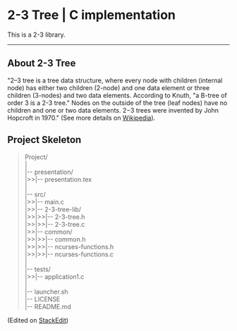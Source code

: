 2-3 Tree | C implementation
===================


This is a 2-3 library.

----------


About 2-3 Tree
-------------
"2–3 tree is a tree data structure, where every node with children (internal node) has either two children (2-node) and one data element or three children (3-nodes) and two data elements. According to Knuth, "a B-tree of order 3 is a 2-3 tree." Nodes on the outside of the tree (leaf nodes) have no children and one or two data elements. 2−3 trees were invented by John Hopcroft in 1970."  (See more details on [<i class="icon-wikipedia"></i> Wikipedia](https://en.wikipedia.org/wiki/2–3_tree)).


Project Skeleton
-------------

> Project/ <br />
> | <br />
> |-- presentation/ <br />
> |>>|-- presentation.tex <br />
> | <br />
> |-- src/ <br />
> |>>|-- main.c <br />
> |>>|-- 2-3-tree-lib/ <br />
> |>>|>>|-- 2-3-tree.h <br />
> |>>|>>|-- 2-3-tree.c <br />
> |>>|-- common/ <br />
> |>>|>>|-- common.h <br />
> |>>|>>|-- ncurses-functions.h <br />
> |>>|>>|-- ncurses-functions.c <br />
> | <br />
> |-- tests/ <br />
> |>>|-- application1.c <br />
> | <br />
> |-- launcher.sh <br />
> |-- LICENSE <br />
> |-- README.md <br />
> 

(Edited on [<i class="icon-wikipedia"></i> StackEdit](https://stackedit.io))
